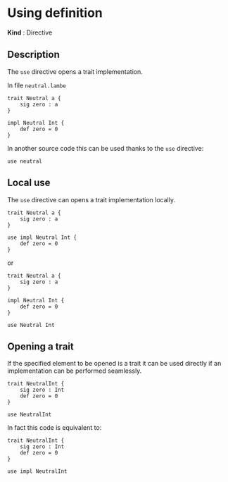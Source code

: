 # Using definition

**Kind** : Directive

## Description 

The `use` directive opens a trait implementation.

In file `neutral.lambe`
```
trait Neutral a {
    sig zero : a
}

impl Neutral Int {
    def zero = 0
}
```

In another source code this can be used thanks to 
the `use` directive:

```
use neutral
```

## Local use

The `use` directive can opens a trait implementation locally.

```
trait Neutral a {
    sig zero : a
}

use impl Neutral Int {
    def zero = 0
}
```

or 

```
trait Neutral a {
    sig zero : a
}

impl Neutral Int {
    def zero = 0
}

use Neutral Int
```

## Opening a trait

If the specified element to be opened is a trait it 
can be used directly if an implementation can be performed 
seamlessly.

```
trait NeutralInt {
    sig zero : Int
    def zero = 0
}

use NeutralInt
```

In fact this code is equivalent to:

```
trait NeutralInt {
    sig zero : Int
    def zero = 0
}

use impl NeutralInt
```


